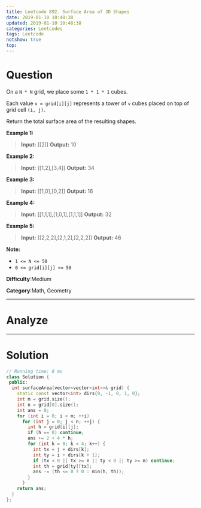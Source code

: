 ```yaml
---
title: Leetcode 892. Surface Area of 3D Shapes
date: 2019-01-10 10:48:38
updated: 2019-01-10 10:48:38
categories: Leetcodes
tags: Leetcode
notshow: true
top:
---
```


# Question

On a `N * N` grid, we place some `1 * 1 * 1` cubes.

Each value `v = grid[i][j]` represents a tower of `v` cubes placed on top of grid cell `(i, j)`.

Return the total surface area of the resulting shapes.

**Example 1:**

> **Input:** [[2]]
> **Output:** 10

**Example 2:**

> **Input:** [[1,2],[3,4]]
> **Output:** 34

**Example 3:**

> **Input:** [[1,0],[0,2]]
> **Output:** 16

**Example 4:**

> **Input:** [[1,1,1],[1,0,1],[1,1,1]]
> **Output:** 32

**Example 5:**

> **Input:** [[2,2,2],[2,1,2],[2,2,2]]
> **Output:** 46

**Note:**

- `1 <= N <= 50`
- `0 <= grid[i][j] <= 50`

**Difficulty**:Medium

**Category**:Math, Geometry

<!-- more -->

------------

# Analyze

------------

# Solution

<!-- TODO: You need to understand this quesiton more powerful. -->
```cpp
// Running time: 8 ms
class Solution {
 public:
  int surfaceArea(vector<vector<int>>& grid) {
    static const vector<int> dirs{0, -1, 0, 1, 0};
    int m = grid.size();
    int n = grid[0].size();
    int ans = 0;
    for (int i = 0; i < m; ++i)
      for (int j = 0; j < n; ++j) {
        int h = grid[i][j];
        if (h == 0) continue;
        ans += 2 + 4 * h;
        for (int k = 0; k < 4; k++) {
          int tx = j + dirs[k];
          int ty = i + dirs[k + 1];
          if (tx < 0 || tx >= n || ty < 0 || ty >= m) continue;
          int th = grid[ty][tx];
          ans -= (th <= 0 ? 0 : min(h, th));
        }
      }
    return ans;
  }
};
```